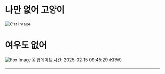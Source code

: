 
# 나만 없어 고양이

![Cat Image](https://cdn2.thecatapi.com/images/0vXzg857G.jpg)

# 여우도 없어
![Fox Image](https://randomfox.ca/images/96.jpg)
⏳ 업데이트 시간: 2025-02-15 09:45:29 (KRW)

---
